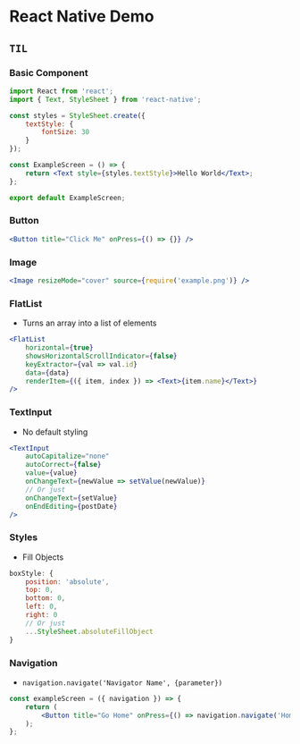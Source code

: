 # React Native Demo

## `TIL`

### Basic Component

```jsx
import React from 'react';
import { Text, StyleSheet } from 'react-native';

const styles = StyleSheet.create({
    textStyle: {
        fontSize: 30
    }
});

const ExampleScreen = () => {
    return <Text style={styles.textStyle}>Hello World</Text>;
};

export default ExampleScreen;
```

### Button

```jsx
<Button title="Click Me" onPress={() => {}} />
```

### Image

```jsx
<Image resizeMode="cover" source={require('example.png')} />
```

### FlatList

-   Turns an array into a list of elements

```jsx
<FlatList
    horizontal={true}
    showsHorizontalScrollIndicator={false}
    keyExtractor={val => val.id}
    data={data}
    renderItem={({ item, index }) => <Text>{item.name}</Text>}
/>
```

### TextInput

-   No default styling

```jsx
<TextInput
    autoCapitalize="none"
    autoCorrect={false}
    value={value}
    onChangeText={newValue => setValue(newValue)}
    // Or just
    onChangeText={setValue}
    onEndEditing={postDate}
/>
```

### Styles

-   Fill Objects

```javascript
boxStyle: {
    position: 'absolute',
    top: 0,
    bottom: 0,
    left: 0,
    right: 0
    // Or just
    ...StyleSheet.absoluteFillObject
}
```

### Navigation

-   `navigation.navigate('Navigator Name', {parameter})`

```jsx
const exampleScreen = ({ navigation }) => {
    return (
        <Button title="Go Home" onPress={() => navigation.navigate('Home', { user: data.user })} />
    );
};
```
